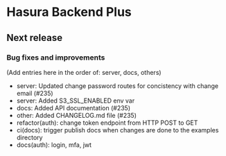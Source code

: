 # Hasura Backend Plus

## Next release

### Bug fixes and improvements

(Add entries here in the order of: server, docs, others)

- server: Updated change password routes for concistency with change email (#235)
- server: Added S3_SSL_ENABLED env var
- docs: Added API documentation (#235)
- other: Added CHANGELOG.md file (#235)
- refactor(auth): change token endpoint from HTTP POST to GET
- ci(docs): trigger publish docs when changes are done to the examples directory
- docs(auth): login, mfa, jwt
